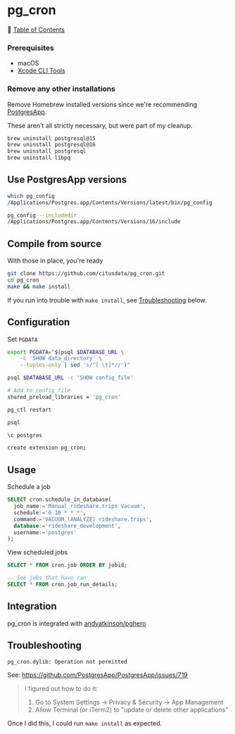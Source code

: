 # pg_cron

📁 [Table of Contents](README.md)

### Prerequisites

- macOS
- [Xcode CLI Tools](xcode_cli_tools.md)

### Remove any other installations

Remove Homebrew installed versions since we're recommending [PostgresApp](/postgresapp).

These aren't all strictly necessary, but were part of my cleanup.

```sh
brew uninstall postgresql@15
brew uninstall postgresql@16
brew uninstall postgresql
brew uninstall libpq
```

## Use PostgresApp versions

```sh
which pg_config
/Applications/Postgres.app/Contents/Versions/latest/bin/pg_config

pg_config --includedir
/Applications/Postgres.app/Contents/Versions/16/include
```

## Compile from source

With those in place, you're ready

```sh
git clone https://github.com/citusdata/pg_cron.git
cd pg_cron
make && make install
```

If you run into trouble with `make install`, see [Troubleshooting](#Troubleshooting) below.

## Configuration
Set `PGDATA`

```sh
export PGDATA="$(psql $DATABASE_URL \
    -c 'SHOW data_directory' \
    --tuples-only | sed 's/^[ \t]*//')"
```

```sh
psql $DATABASE_URL -c 'SHOW config_file'

# Add to config_file
shared_preload_libraries = 'pg_cron'

pg_ctl restart

psql

\c postgres

create extension pg_cron;
```

## Usage

Schedule a job

```sql
SELECT cron.schedule_in_database(
  job_name:='Manual rideshare.trips Vacuum',
  schedule:='0 10 * * *',
  command:='VACUUM (ANALYZE) rideshare.trips',
  database:='rideshare_development',
  username:='postgres'
);
```

View scheduled jobs

```sql
SELECT * FROM cron.job ORDER BY jobid;

-- See jobs that have ran
SELECT * FROM cron.job_run_details;
```

## Integration

pg_cron is integrated with [andyatkinson/pghero](https://github.com/andyatkinson/pghero)

## Troubleshooting

```sh
pg_cron.dylib: Operation not permitted
```
See: <https://github.com/PostgresApp/PostgresApp/issues/719>

> I figured out how to do it:
> 1. Go to System Settings -> Privacy & Security -> App Management
> 2. Allow Terminal (or iTerm2) to "update or delete other applications"

Once I did this, I could run `make install` as expected.
